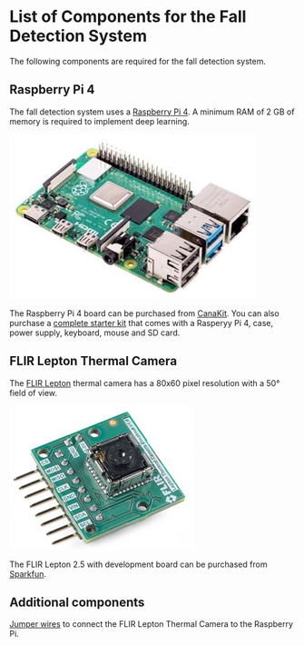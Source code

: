 # List of Components for the Fall Detection System

The following components are required for the fall detection system.

## Raspberry Pi 4
The fall detection system uses a [Raspberry Pi 4](https://www.raspberrypi.org/products/raspberry-pi-4-model-b/).  A minimum RAM of 2 GB of memory is required to implement deep learning.

![](https://github.com/vsv04/Fall-Detection-System/blob/master/COMPONENTS%20LIST/Images/Raspberry%20Pi%204.jpg)

The Raspberry Pi 4 board can be purchased from [CanaKit](https://www.canakit.com/raspberry-pi-4-2gb.html). You can also purchase a [complete starter kit](https://www.canakit.com/raspberry-pi-4-complete-starter-kit-official-case.html) that comes with a Rasperyy Pi 4, case, power supply, keyboard, mouse and SD card. 

## FLIR Lepton Thermal Camera
The [FLIR Lepton](https://www.flir.com/products/lepton/?model=500-0763-01) thermal camera has a 80x60 pixel resolution with a 50° field of view. 

![](https://github.com/vsv04/Fall-Detection-System/blob/master/COMPONENTS%20LIST/Images/FLIR%20Lepton.jpg)

The FLIR Lepton 2.5 with development board can be purchased from [Sparkfun](https://www.sparkfun.com/products/15948).

## Additional components
[Jumper wires](https://www.adafruit.com/product/266) to connect the FLIR Lepton Thermal Camera to the Raspberry Pi. 
